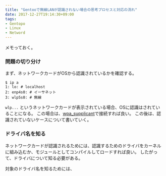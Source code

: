 ```yaml
---
title: "Gentooで無線LANが認識されない場合の思考プロセスと対応の流れ"
date: 2017-12-27T19:14:30+09:00
tags:
- Gentopo
- Linux
- Netword
---
```


メモっておく。

<!--more-->

### 問題の切り分け

まず、ネットワークカードがOSから認識されているかを確認する。

```
$ ip a
1: lo: # localhost
2: enp4s0: # イーサネット
3: wlp5s0: # 無線
```

`wlp...` というネットワークカードが表示されている場合、OSに認識はされていることになる。
この場合は、[wpa_supplicant](https://yaginumahidetatsu.com/2017/12/24/wpa_supplicant/)で接続すれば良い。
この後は、認識されていないケースについて書いていく。

### ドライバ名を知る

ネットワークカードが認識されるためには、認識するためのドライバをカーネルに組み込むか、モジュールとしてコンパイルしてロードすれば良い。
したがって、ドライバについて知る必要がある。

対象のドライバ名を知るためには、
